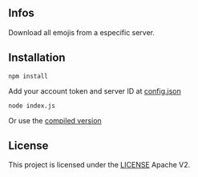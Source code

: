 ## Infos 
Download all emojis from a especific server.

## Installation
```
npm install
```
Add your account token and server ID at [config.json](config.json)
```
node index.js
```

Or use the [compiled version](https://github.com/alphaxdd/discord-server-emojis-downloader/releases)

## License
This project is licensed under the [LICENSE](LICENSE) Apache V2.
